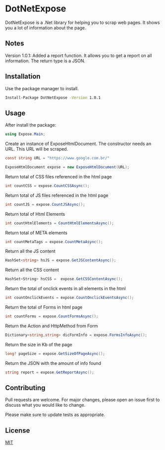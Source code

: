 # DotNetExpose

DotNetExpose is a .Net library for helping you to scrap web pages. It shows you a lot of information about the page.

## Notes
Version 1.0.1:
Added a report function. It allows you to get a report on all information. The return type is a JSON.

## Installation

Use the package manager to install.

```bash
Install-Package DotNetExpose -Version 1.0.1
```

## Usage

After install the package:
```C#
using Expose.Main;
```

Create an instance of ExposeHtmlDocument. The constructor needs an URL. This URL will be scraped.
```C#
const string URL = "https://www.google.com.br/"

ExposeHtmlDocument expose = new ExposeHtmlDocument(URL);
```
 
Return total of CSS files referenced in the html page
```C#
int countCSS = expose.CountCSSAsync();
```
Return total of JS files referenced in the html page
```C#
int countJS = expose.CountJSAsync();
```
Return total of Html Elements
```C#
int countHtmlElements = CountHtmlElementsAsync();
```
Return total of META elements
```C#
int countMetaTags = expose.CountMetaAsync();
```
Return all the JS content
```C#
HashSet<string> hsJS = expose.GetJSContentAsync();
```
Return all the CSS content
```C#
HashSet<String> hsCSS =  expose.GetCSSContentAsync();
```
Return the total of onclick events in all elements in the html
```C#
int countOnclickEvents = expose.CountOnclickEventsAsync();
```
Return the total of Forms in html page
```C#
int countForms = expose.CountFormsAsync();
```
Return the Action and HttpMethod from Form
```C#
Dictionary<string,string> dicFormInfo = expose.FormsInfoAsync();
```
Return the size in Kb of the page
```C#
long? pageSize = expose.GetSizeOfPageAsync();
```
Return the JSON with the amount of info found
```C#
string report = expose.GetReportAsync();
```

## Contributing
Pull requests are welcome. For major changes, please open an issue first to discuss what you would like to change.

Please make sure to update tests as appropriate.

## License
[MIT](https://choosealicense.com/licenses/mit/)
